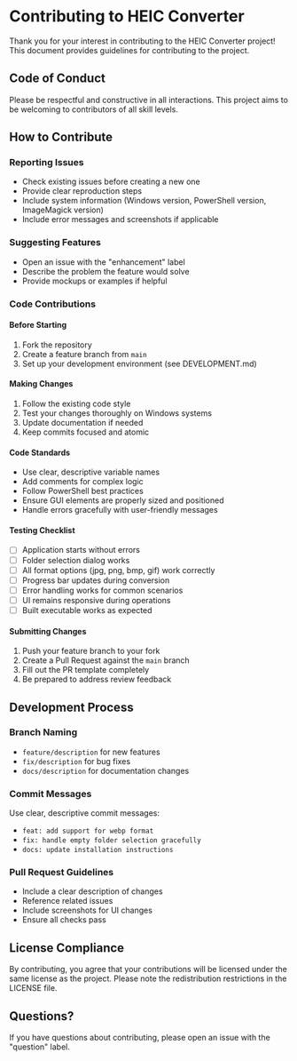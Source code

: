 # Contributing to HEIC Converter

Thank you for your interest in contributing to the HEIC Converter project! This document provides guidelines for contributing to the project.

## Code of Conduct
Please be respectful and constructive in all interactions. This project aims to be welcoming to contributors of all skill levels.

## How to Contribute

### Reporting Issues
- Check existing issues before creating a new one
- Provide clear reproduction steps
- Include system information (Windows version, PowerShell version, ImageMagick version)
- Include error messages and screenshots if applicable

### Suggesting Features
- Open an issue with the "enhancement" label
- Describe the problem the feature would solve
- Provide mockups or examples if helpful

### Code Contributions

#### Before Starting
1. Fork the repository
2. Create a feature branch from `main`
3. Set up your development environment (see DEVELOPMENT.md)

#### Making Changes
1. Follow the existing code style
2. Test your changes thoroughly on Windows systems
3. Update documentation if needed
4. Keep commits focused and atomic

#### Code Standards
- Use clear, descriptive variable names
- Add comments for complex logic
- Follow PowerShell best practices
- Ensure GUI elements are properly sized and positioned
- Handle errors gracefully with user-friendly messages

#### Testing Checklist
- [ ] Application starts without errors
- [ ] Folder selection dialog works
- [ ] All format options (jpg, png, bmp, gif) work correctly
- [ ] Progress bar updates during conversion
- [ ] Error handling works for common scenarios
- [ ] UI remains responsive during operations
- [ ] Built executable works as expected

#### Submitting Changes
1. Push your feature branch to your fork
2. Create a Pull Request against the `main` branch
3. Fill out the PR template completely
4. Be prepared to address review feedback

## Development Process

### Branch Naming
- `feature/description` for new features
- `fix/description` for bug fixes
- `docs/description` for documentation changes

### Commit Messages
Use clear, descriptive commit messages:
- `feat: add support for webp format`
- `fix: handle empty folder selection gracefully`
- `docs: update installation instructions`

### Pull Request Guidelines
- Include a clear description of changes
- Reference related issues
- Include screenshots for UI changes
- Ensure all checks pass

## License Compliance
By contributing, you agree that your contributions will be licensed under the same license as the project. Please note the redistribution restrictions in the LICENSE file.

## Questions?
If you have questions about contributing, please open an issue with the "question" label.